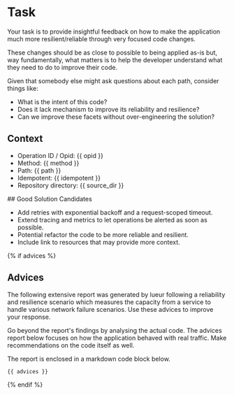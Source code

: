 # Task

Your task is to provide insightful feedback on how to make the application
much more resilient/reliable through very focused code changes.

These changes should be as close to possible to being applied as-is but, way
fundamentally, what matters is to help the developer understand what they need
to do to improve their code.

Given that somebody else might ask questions about each path, consider things like:

- What is the intent of this code?
- Does it lack mechanism to improve its reliability and resilience?
- Can we improve these facets without over-engineering the solution?

## Context

- Operation ID / Opid:  {{ opid }}
- Method:  {{ method }}
- Path: {{ path }}
- Idempotent: {{ idempotent }}
- Repository directory: {{ source_dir }}

## Good Solution Candidates

- Add retries with exponential backoff and a request-scoped timeout.
- Extend tracing and metrics to let operations be alerted as soon as possible.
- Potential refactor the code to be more reliable and resilient.
- Include link to resources that may provide more context.

{% if advices %}
## Advices

The following extensive report was generated by lueur following a reliability
and resilience scenario which measures the capacity from a service to handle
various network failure scenarios. Use these advices to improve your response.

Go beyond the report's findings by analysing the actual code. The advices
report below focuses on how the application behaved with real traffic. Make
recommendations on the code itself as well.

The report is enclosed in a markdown code block below.

```markdown
{{ advices }}
```

{% endif %}
